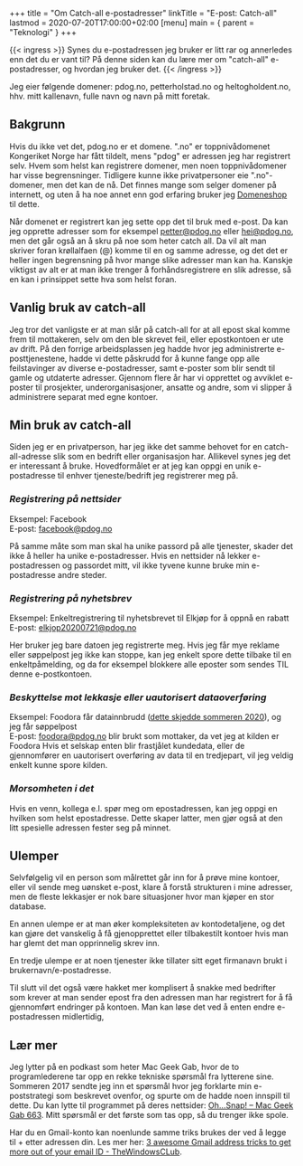 +++
title = "Om Catch-all e-postadresser"
linkTitle = "E-post: Catch-all"
lastmod = 2020-07-20T17:00:00+02:00
[menu]
main = { parent = "Teknologi" }
+++

{{< ingress >}}
Synes du e-postadressen jeg bruker er litt rar og annerledes enn det du er vant
til? På denne siden kan du lære mer om "catch-all" e-postadresser, og hvordan
jeg bruker det.
{{< /ingress >}}

Jeg eier følgende domener: pdog.no, petterholstad.no og heltogholdent.no, hhv.
mitt kallenavn, fulle navn og navn på mitt foretak.

## Bakgrunn

Hvis du ikke vet det, pdog.no er et domene. ".no" er toppnivådomenet Kongeriket
Norge har fått tildelt, mens "pdog" er adressen jeg har registrert selv. Hvem
som helst kan registrere domener, men noen toppnivådomener har visse
begrensninger. Tidligere kunne ikke privatpersoner eie ".no"-domener, men det
kan de nå. Det finnes mange som selger domener på internett, og uten å ha noe
annet enn god erfaring bruker jeg [Domeneshop](https://domene.shop) til dette.

Når domenet er registrert kan jeg sette opp det til bruk med e-post. Da kan jeg
opprette adresser som for eksempel petter@pdog.no eller hei@pdog.no, men det går
også an å skru på noe som heter catch all. Da vil alt man skriver foran
krøllalfaen (@) komme til en og samme adresse, og det det er heller ingen
begrensning på hvor mange slike adresser man kan ha. Kanskje viktigst av alt er
at man ikke trenger å forhåndsregistrere en slik adresse, så en kan i prinsippet
sette hva som helst foran.

## Vanlig bruk av catch-all

Jeg tror det vanligste er at man slår på catch-all for at all epost skal komme
frem til mottakeren, selv om den ble skrevet feil, eller epostkontoen er ute av
drift. På den forrige arbeidsplassen jeg hadde hvor jeg administrerte
e-posttjenestene, hadde vi dette påskrudd for å kunne fange opp alle
feilstavinger av diverse e-postadresser, samt e-poster som blir sendt til gamle
og utdaterte adresser. Gjennom flere år har vi opprettet og avviklet e-poster
til prosjekter, underorganisasjoner, ansatte og andre, som vi slipper å
administrere separat med egne kontoer.

## Min bruk av catch-all

Siden jeg er en privatperson, har jeg ikke det samme behovet for en
catch-all-adresse slik som en bedrift eller organisasjon har. Allikevel synes
jeg det er interessant å bruke. Hovedformålet er at jeg kan oppgi en unik
e-postadresse til enhver tjeneste/bedrift jeg registrerer meg på.

### _Registrering på nettsider_

Eksempel: Facebook  
E-post: facebook@pdog.no

På samme måte som man skal ha unike passord på alle tjenester, skader det ikke å
heller ha unike e-postadresser. Hvis en nettsider nå lekker e-postadressen og
passordet mitt, vil ikke tyvene kunne bruke min e-postadresse andre steder.
  
### _Registrering på nyhetsbrev_

Eksempel: Enkeltregistrering til nyhetsbrevet til Elkjøp for å oppnå en rabatt  
E-post: elkjop20200721@pdog.no
  
Her bruker jeg bare datoen jeg registrerte meg. Hvis jeg får mye reklame eller
søppelpost jeg ikke kan stoppe, kan jeg enkelt spore dette tilbake til en
enkeltpåmelding, og da for eksempel blokkere alle eposter som sendes TIL denne
e-postkontoen.
  
### _Beskyttelse mot lekkasje eller uautorisert dataoverføring_

Eksempel: Foodora får datainnbrudd ([dette skjedde sommeren 2020][vg-foodora]),
og jeg får søppelpost  
E-post: foodora@pdog.no blir brukt som mottaker, da vet jeg at kilden er
Foodora Hvis et selskap enten blir frastjålet kundedata, eller de gjennomfører
en uautorisert overføring av data til en tredjepart, vil jeg veldig enkelt kunne
spore kilden.
  
[vg-foodora]: https://www.vg.no/nyheter/innenriks/i/jdoO6A/lekkasje-av-kundedata-hos-foodora

### _Morsomheten i det_

Hvis en venn, kollega e.l. spør meg om epostadressen, kan jeg oppgi en hvilken
som helst epostadresse. Dette skaper latter, men gjør også at den litt spesielle
adressen fester seg på minnet.

## Ulemper

Selvfølgelig vil en person som målrettet går inn for å prøve mine kontoer,
eller vil sende meg uønsket e-post, klare å forstå strukturen i mine adresser,
men de fleste lekkasjer er nok bare situasjoner hvor man kjøper en stor
database.

En annen ulempe er at man øker kompleksiteten av kontodetaljene, og det kan
gjøre det vanskelig å få gjenopprettet eller tilbakestilt kontoer hvis man har
glemt det man opprinnelig skrev inn.

En tredje ulempe er at noen tjenester ikke tillater sitt eget firmanavn brukt i
brukernavn/e-postadresse.

Til slutt vil det også være hakket mer komplisert å snakke med bedrifter som
krever at man sender epost fra den adressen man har registrert for å få
gjennomført endringer på kontoen. Man kan løse det ved å enten endre
e-postadressen midlertidig,

## Lær mer

Jeg lytter på en podkast som heter Mac Geek Gab, hvor de to programlederene tar
opp en rekke tekniske spørsmål fra lytterene sine. Sommeren 2017 sendte jeg inn
et spørsmål hvor jeg forklarte min e-poststrategi som beskrevet ovenfor, og
spurte om de hadde noen innspill til dette. Du kan lytte til programmet på
deres nettsider: [Oh…Snap! – Mac Geek Gab 663][macobserver]. Mitt spørsmål er
det første som tas opp, så du trenger ikke spole.

Har du en Gmail-konto kan noenlunde samme triks brukes der ved å legge til +
etter adressen din. Les mer her: [3 awesome Gmail address tricks to get more
out of your email ID - TheWindowsCLub][thewindowsclub].

[macobserver]: https://www.macobserver.com/podcasts/macgeekgab-663/
[thewindowsclub]: https://www.thewindowsclub.com/gmail-address-tricks
